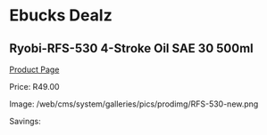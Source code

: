 
# Ebucks Dealz
## Ryobi-RFS-530 4-Stroke Oil SAE 30 500ml
[Product Page](https://www.ebucks.com/web/shop/productSelected.do?prodId=1220460411&catId=1234943356)

Price: R49.00

Image: /web/cms/system/galleries/pics/prodimg/RFS-530-new.png

Savings: 


	